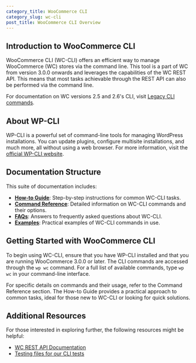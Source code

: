 ```yaml
---
category_title: WooCommerce CLI
category_slug: wc-cli
post_title: WooCommerce CLI Overview
---
```


## Introduction to WooCommerce CLI

WooCommerce CLI (WC-CLI) offers an efficient way to manage WooCommerce (WC) stores via the command line. This tool is a part of WC from version 3.0.0 onwards and leverages the capabilities of the WC REST API. This means that most tasks achievable through the REST API can also be performed via the command line.

For documentation on WC versions 2.5 and 2.6's CLI, visit [Legacy CLI commands](https://github.com/woocommerce/woocommerce/wiki/Legacy-CLI-commands-(v2.6-and-below)).

## About WP-CLI

WP-CLI is a powerful set of command-line tools for managing WordPress installations. You can update plugins, configure multisite installations, and much more, all without using a web browser. For more information, visit the [official WP-CLI website](http://wp-cli.org/).

## Documentation Structure

This suite of documentation includes:

- [**How-to Guide**](./docs/using-wc-cli): Step-by-step instructions for common WC-CLI tasks.
- [**Command Reference**](./docs/woocommerce-cli-commands): Detailed information on WC-CLI commands and their options.
- [**FAQs**](./docs/woocommerce-cli-frequently-asked-questions): Answers to frequently asked questions about WC-CLI.
- [**Examples**](./docs/wc-cli-examples.md): Practical examples of WC-CLI commands in use.

## Getting Started with WooCommerce CLI

To begin using WC-CLI, ensure that you have WP-CLI installed and that you are running WooCommerce 3.0.0 or later. The CLI commands are accessed through the `wp wc` command. For a full list of available commands, type `wp wc` in your command-line interface.

For specific details on commands and their usage, refer to the Command Reference section. The How-to Guide provides a practical approach to common tasks, ideal for those new to WC-CLI or looking for quick solutions.

## Additional Resources

For those interested in exploring further, the following resources might be helpful:

- [WC REST API Documentation](./docs/category/rest-api/)
- [Testing files for our CLI tests](https://github.com/woocommerce/woocommerce/tree/trunk/plugins/woocommerce/tests/cli/features)
